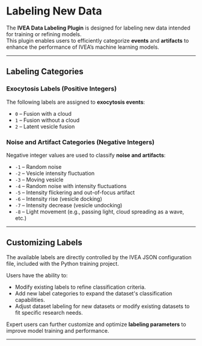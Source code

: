 # Labeling New Data  

The **IVEA Data Labeling Plugin** is designed for labeling new data intended for training or refining models.  
This plugin enables users to efficiently categorize **events** and **artifacts** to enhance the performance of IVEA’s machine learning models.

---

## Labeling Categories  

### Exocytosis Labels (Positive Integers)  

The following labels are assigned to **exocytosis events**:  

- `0` – Fusion with a cloud  
- `1` – Fusion without a cloud  
- `2` – Latent vesicle fusion  

### Noise and Artifact Categories (Negative Integers)  

Negative integer values are used to classify **noise and artifacts**:  

- `-1` – Random noise  
- `-2` – Vesicle intensity fluctuation  
- `-3` – Moving vesicle  
- `-4` – Random noise with intensity fluctuations  
- `-5` – Intensity flickering and out-of-focus artifact  
- `-6` – Intensity rise (vesicle docking)  
- `-7` – Intensity decrease (vesicle undocking)  
- `-8` – Light movement (e.g., passing light, cloud spreading as a wave, etc.)  

---

## Customizing Labels  

The available labels are directly controlled by the IVEA JSON configuration file, included with the Python training project.  

Users have the ability to:  

- Modify existing labels to refine classification criteria.  
- Add new label categories to expand the dataset's classification capabilities.  
- Adjust dataset labeling for new datasets or modify existing datasets to fit specific research needs.  

Expert users can further customize and optimize **labeling parameters** to improve model training and performance.

---




